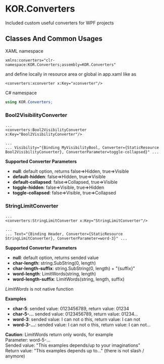 # KOR.Converters
Included custom useful converters for WPF projects


## Classes And Common Usages

XAML namespace

```xaml
xmlns:converters="clr-namespace:KOR.Converters;assembly=KOR.Converters"
```
and define locally in resource area or global in app.xaml like as

```xaml
<converters:xconverter x:Key="xconverter"/>
```

C# namespace
```csharp
using KOR.Converters;
```
</b>
</b>

### Bool2VisibilityConverter

```xaml
...
<converters:Bool2VisibilityConverter x:Key="Bool2VisibilityConverter"/>

...
... Visibility="{Binding MyVisibilityBool, Converter={StaticResource Bool2VisibilityConverter}, ConverterParameter=toggle-collapsed}" ...
```

**Supported Converter Parameters**
- **null**: default option, returns false=>Hidden, true=>Visible
- **default-hidden**: false=>Hidden, true=>Visible
- **default-collapsed**: false=>Collapsed, true=>Visible
- **toggle-hidden**: false=>Visible, true=>Hidden
- **toggle-collapsed**: false=>Visible, true=>Collapsed
</b>
</b>

### StringLimitConverter

```xaml
...
<converters:StringLimitConverter x:Key="StringLimitConverter"/>

...
... Text="{Binding Header, Converter={StaticResource StringLimitConverter}, ConverterParameter=word-3}" ...
```

**Supported Converter Parameters**
- **null**: default option, returns sended value
- **char-length**: string.SubString(0, length)
- **char-length-suffix**: string.SubString(0, length) + "{suffix}"
- **word-length**: LimitWords(string, length)
- **word-length-suffix**: LimitWords(string, length, suffix)

*LimitWords* is not native function

**Examples**
- **char-5**: sended value: 0123456789, return value: 01234
- **char-5-...** sended value: 0123456789, return value: 01234...
- **word-3**: sended value: I can not o this, return value: I can not
- **word-3-...**: sended value: I can not o this, return value: I can not...

**Caution**: LimitWords return only words, for example  
Parameter: word-5-...  
Sended value: "This examples depends/up to your imaginations"  
Return value: "This examples depends up to..." (there is not slash / anymore)
</b>
</b>